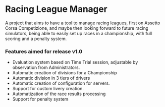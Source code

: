 # Racing League Manager

A project that aims to have a tool to manage racing leagues, first on Assetto Corsa Competizione, and maybe then looking forward to future racing simulators, being able to easily set up races in a championship, with full scoring and a penalty system.


### Features aimed for release v1.0

* Evaluation system based on Time Trial session, adjustable by observation from Administrators.
* Automatic creation of divisions for a Championship
* Automatic division in 3 tiers of drivers
* Automatic creation of configuration for servers.
* Support for custom livery creation.
* Automatization of the race results processing
* Support for penalty system
